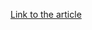 [Link to the article](https://www.welivesecurity.com/2014/12/18/icann-computers-compromised-hackers/)
